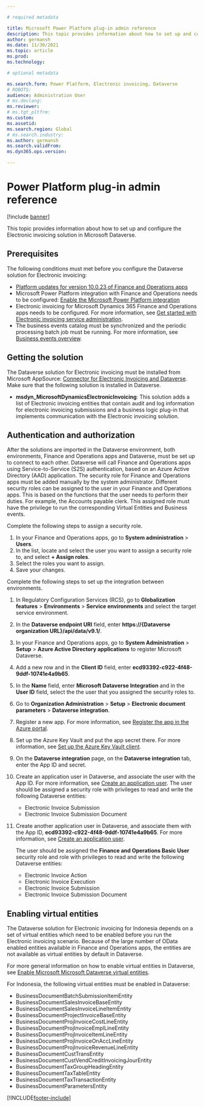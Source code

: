 ```yaml
---

# required metadata

title: Microsoft Power Platform plug-in admin reference
description: This topic provides information about how to set up and configure the Electronic invoicing solution in Microsoft Dataverse.
author: germansh
ms.date: 11/30/2021
ms.topic: article
ms.prod: 
ms.technology: 

# optional metadata

ms.search.form: Power Platform, Electronic invoicing, Dataverse
# ROBOTS: 
audience: Administration User
# ms.devlang: 
ms.reviewer: 
# ms.tgt_pltfrm: 
ms.custom: 
ms.assetid: 
ms.search.region: Global
# ms.search.industry: 
ms.author: germansh
ms.search.validFrom: 
ms.dyn365.ops.version: 

---
```


# Power Platform plug-in admin reference

[!include [banner](../includes/banner.md)]

This topic provides information about how to set up and configure the Electronic invoicing solution in Microsoft Dataverse.

## Prerequisites

The following conditions must met before you configure the Dataverse solution for Electronic invoicing:

- [Platform updates for version 10.0.23 of Finance and Operations apps](../../fin-ops-core/dev-itpro/get-started/whats-new-platform-updates-10-0-23.md)
- Microsoft Power Platform integration with Finance and Operations needs to be configured: [Enable the Microsoft Power Platform integration](../../fin-ops-core/dev-itpro/power-platform/enable-power-platform-integration.md)
- Electronic invoicing for Microsoft Dynamics 365 Finance and Operations apps needs to be configured. For more information, see [Get started with Electronic invoicing service administration](e-invoicing-get-started-service-administration.md).
- The business events catalog must be synchronized and the periodic processing batch job must be running. For more information, see [Business events overview](../../fin-ops-core/dev-itpro/business-events/home-page.md).

## Getting the solution

The Dataverse solution for Electronic invoicing must be installed from Microsoft AppSource: [Connector for Electronic Invoicing and Dataverse](https://appsource.microsoft.com/en-us/product/dynamics-crm/mscrm.electronic-invoicing). Make sure that the following solution is installed in Dataverse.

- **msdyn_MicrosoftDynamicsElectronicInvoicing**: This solution adds a list of Electronic invoicing entities that contain audit and log information for electronic invoicing submissions and a business logic plug-in that implements communication with the Electronic invoicing solution.

## Authentication and authorization

After the solutions are imported in the Dataverse environment, both environments, Finance and Operations apps and Dataverse, must be set up to connect to each other. Dataverse will call Finance and Operations apps using Service-to-Service (S2S) authentication, based on an Azure Active Directory (AAD) application. The security role for Finance and Operations apps must be added manually by the system administrator. Different security roles can be assigned to the user in your Finance and Operations apps. This is based on the functions that the user needs to perform their duties. For example, the Accounts payable clerk. This assigned role must have the privilege to run the corresponding Virtual Entities and Business events.

Complete the following steps to assign a security role.

1. In your Finance and Operations apps, go to **System administration** > **Users**.
2. In the list, locate and select the user you want to assign a security role to, and select **+ Assign roles**. 
3. Select the roles you want to assign.
4. Save your changes.

Complete the following steps to set up the integration between environments. 

1. In Regulatory Configuration Services (RCS), go to **Globalization features** > **Environments** > **Service environments** and  select the target service environment. 
2. In the **Dataverse endpoint URI** field, enter **https://{Dataverse organization URL}/api/data/v9.1/**.
3. In your Finance and Operations apps, go to **System Administration** > **Setup** > **Azure Active Directory applications** to register Microsoft Dataverse.
4. Add a new row and in the **Client ID** field, enter **ecd93392-c922-4f48-9ddf-10741e4a9b65**.
5. In the **Name** field, enter **Microsoft Dataverse Integration** and in the **User ID** field, select the the user that you assigned the security roles to.
6. Go to **Organization Administration** > **Setup** > **Electronic document parameters** > **Dataverse integration**.
7. Register a new app. For more information, see [Register the app in the Azure portal](../../fin-ops-core/dev-itpro/power-platform/admin-reference.md#register-the-app-in-the-azure-portal).
8. Set up the Azure Key Vault and put the app secret there. For more information, see [Set up the Azure Key Vault client](setting-up-azure-key-vault-client.md).
9. On the **Dataverse integration** page, on the **Dataverse integration** tab, enter the App ID and secret.
10. Create an application user in Dataverse, and associate the user with the App ID. For more information, see [Create an application user](/power-platform/admin/manage-application-users#create-an-application-user). The user should be assigned a security role with privileges to read and write the following Dataverse entities:

     -  Electronic Invoice Submission
     - Electronic Invoice Submission Document

10. Create another application user in Dataverse, and associate them with the App ID, **ecd93392-c922-4f48-9ddf-10741e4a9b65**. For more information, see [Create an application user](/power-platform/admin/manage-application-users#create-an-application-user).

    The user should be assigned the **Finance and Operations Basic User** security role and role with privileges to read and write the following Dataverse entities:

    - Electronic Invoice Action
    - Electronic Invoice Execution
    - Electronic Invoice Submission
    - Electronic Invoice Submission Document

## Enabling virtual entities

The Dataverse solution for Electronic invoicing for Indonesia depends on a set of virtual entities which need to be enabled before you run the Electronic invoicing scenario. Because of the large number of OData enabled entities available in Finance and Operations apps, the entities are not available as virtual entities by default in Dataverse.

For more general information on how to enable virtual entities in Dataverse, see [Enable Microsoft Microsoft Dataverse virtual entities](../../fin-ops-core/dev-itpro/power-platform/enable-virtual-entities.md).

For Indonesia, the following virtual entities must be enabled in Dataverse:

- BusinessDocumentBatchSubmissionItemEntity
- BusinessDocumentSalesInvoiceBaseEntity
- BusinessDocumentSalesInvoiceLineItemEntity
- BusinessDocumentProjectInvoiceBaseEntity
- BusinessDocumentProjInvoiceCostLineEntity
- BusinessDocumentProjInvoiceEmplLineEntity
- BusinessDocumentProjInvoiceItemLineEntity
- BusinessDocumentProjInvoiceOnAccLineEntity
- BusinessDocumentProjInvoiceRevenueLineEntity
- BusinessDocumentCustTransEntity
- BusinessDocumentCustVendCreditInvoicingJourEntity
- BusinessDocumentTaxGroupHeadingEntity
- BusinessDocumentTaxTableEntity
- BusinessDocumentTaxTransactionEntity
- BusinessDocumentParametersEntity



[!INCLUDE[footer-include](../../includes/footer-banner.md)]
